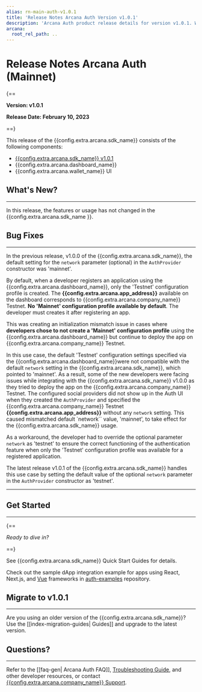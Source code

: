 ```yaml
---
alias: rn-main-auth-v1.0.1
title: 'Release Notes Arcana Auth Version v1.0.1'
description: 'Arcana Auth product release details for version v1.0.1. What is new, what features have been added, optimizations and performance changes, and more.'
arcana:
  root_rel_path: ..
---
```


# Release Notes Arcana Auth (Mainnet)

{==

**Version: v1.0.1**

**Release Date: February 10, 2023**

==}

This release of the {{config.extra.arcana.sdk_name}} consists of the following components:

* [{{config.extra.arcana.sdk_name}} v1.0.1](https://www.npmjs.com/package/@arcana/auth/v/1.0.1)
* {{config.extra.arcana.dashboard_name}}
* {{config.extra.arcana.wallet_name}} UI

## What's New?

---

In this release, the features or usage has not changed in the {{config.extra.arcana.sdk_name }}.

## Bug Fixes

---

In the previous release, v1.0.0 of the {{config.extra.arcana.sdk_name}}, the default setting for the `network` parameter (optional) in the `AuthProvider` constructor was 'mainnet'. 

By default, when a developer registers an application using the {{config.extra.arcana.dashboard_name}}, only the 'Testnet' configuration profile is created. The **{{config.extra.arcana.app_address}}** available on the dashboard corresponds to {{config.extra.arcana.company_name}} Testnet. **No 'Mainnet' configuration profile available by default**. The developer must creates it after registering an app. 

This was creating an initialization mismatch issue in cases where **developers chose to not create a 'Mainnet' configuration profile** using the {{config.extra.arcana.dashboard_name}} but continue to deploy the app on {{config.extra.arcana.company_name}} Testnet. 

In this use case, the default 'Testnet' configuration settings specified via the {{config.extra.arcana.dashboard_name}}were not compatible with the default `network` setting in the {{config.extra.arcana.sdk_name}}, which pointed to 'mainnet'.  As a result, some of the new developers were facing issues while integrating with the {{config.extra.arcana.sdk_name}} v1.0.0 as they tried to deploy the app on the {{config.extra.arcana.company_name}} Testnet. The configured social providers did not show up in the Auth UI when they created the `AuthProvider` and specified the {{config.extra.arcana.company_name}} Testnet **{{config.extra.arcana.app_address}}** without any `network` setting. This caused mismatched default `network`` value, 'mainnet', to take effect for the {{config.extra.arcana.sdk_name}} usage.

As a workaround, the developer had to override the optional parameter `network` as 'testnet' to ensure the correct functioning of the authentication feature when only the 'Testnet' configuration profile was available for a registered application.

The latest release v1.0.1 of the {{config.extra.arcana.sdk_name}} handles this use case by setting the default value of the optional `network` parameter in the `AuthProvider` constructor as 'testnet'. 

---

## Get Started

---

{==

*Ready to dive in?* 

==}

See {{config.extra.arcana.sdk_name}} Quick Start Guides for details. 

Check out the sample dApp integration example for apps using React, Next.js, and [Vue](https://github.com/arcana-network/basic-storage-wallet-integration) frameworks in [auth-examples](https://github.com/arcana-network/auth-examples) repository.

## Migrate to v1.0.1

---

Are you using an older version of the {{config.extra.arcana.sdk_name}}? Use the [[index-migration-guides| Guides]] and upgrade to the latest version.

## Questions? 

---

Refer to the [[faq-gen| Arcana Auth FAQ]], [Troubleshooting Guide]({{page.meta.arcana.root_rel_path}}/troubleshooting.md), and other developer resources, or contact [{{config.extra.arcana.company_name}} Support]({{page.meta.arcana.root_rel_path}}/support/index.md).
